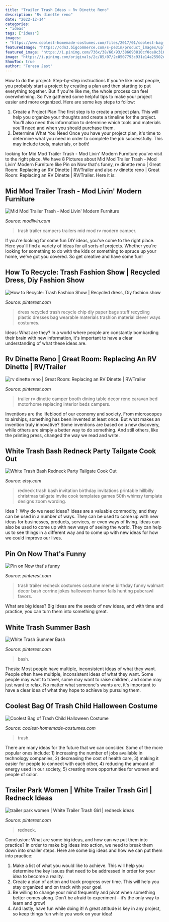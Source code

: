```yaml
---
title: "Trailer Trash Ideas ~ Rv Dinette Reno"
description: "Rv dinette reno"
date: "2022-12-14"
categories:
- "ideas"
tags: ["ideas"]
images:
- "https://www.coolest-homemade-costumes.com/files/2017/01/coolest-bag-of-trash-child-halloween-costume-6-21420617.jpg"
featuredImage: "https://cdn3.bigcommerce.com/s-pe3im/product_images/uploaded_images/midmodtt.jpeg"
featured_image: "https://i.pinimg.com/736x/38/66/93/386693810cf0ce8c316318e5a5f6e49c--redneck-birthday-redneck-party.jpg"
image: "https://i.pinimg.com/originals/2c/85/07/2c8507793c931e14a25502e0022e4a74.jpg"
ShowToc: true
author: "Teresa Jast"
---
```



How to do the project: Step-by-step instructions
If you're like most people, you probably start a project by creating a plan and then starting to put everything together. But if you're like me, the whole process can feel overwhelming. So I've gathered some helpful tips to make your project easier and more organized. Here are some key steps to follow:
1. Create a Project Plan 
The first step is to create a project plan. This will help you organize your thoughts and create a timeline for the project. You'll also need this information to determine which tools and materials you'll need and when you should purchase them. 
2. Determine What You Need 
Once you have your project plan, it's time to determine what you need in order to complete the job successfully. This may include tools, materials, or both! 

	

		
looking for Mid Mod Trailer Trash - Mod Livin&#039; Modern Furniture you've visit to the right place. We have 8 Pictures about Mid Mod Trailer Trash - Mod Livin&#039; Modern Furniture like Pin on Now that&#039;s funny, rv dinette reno | Great Room: Replacing an RV Dinette | RV/Trailer and also rv dinette reno | Great Room: Replacing an RV Dinette | RV/Trailer. Here it is:
		
    
## Mid Mod Trailer Trash - Mod Livin&#039; Modern Furniture

<img loading=lazy src="https://cdn3.bigcommerce.com/s-pe3im/product_images/uploaded_images/midmodtt.jpeg" onerror="this.onerror=null;this.src='https://tse3.mm.bing.net/th?id=OIP.rAQwrutO80-PmICZI02eegHaEw&amp;pid=15.1';" alt="Mid Mod Trailer Trash - Mod Livin&#039; Modern Furniture">

_Source: modlivin.com_

>trash trailer campers trailers mid mod rv modern camper. 

	

If you're looking for some fun DIY ideas, you've come to the right place. Here you'll find a variety of ideas for all sorts of projects. Whether you're looking for something to do with the kids or something to spruce up your home, we've got you covered. So get creative and have some fun!

    
## How To Recycle: Trash Fashion Show | Recycled Dress, Diy Fashion Show

<img loading=lazy src="https://i.pinimg.com/originals/2c/85/07/2c8507793c931e14a25502e0022e4a74.jpg" onerror="this.onerror=null;this.src='https://tse4.mm.bing.net/th?id=OIP.vm8KT4SIjXK0NjOiaVIjCAAAAA&amp;pid=15.1';" alt="How to Recycle: Trash Fashion Show | Recycled dress, Diy fashion show">

_Source: pinterest.com_

>dress recycled trash recycle chip diy paper bags stuff recycling plastic dresses bag wearable materials trashion material clever ways costumes. 

	

Ideas: What are they?
In a world where people are constantly bombarding their brain with new information, it's important to have a clear understanding of what these ideas are.

    
## Rv Dinette Reno | Great Room: Replacing An RV Dinette | RV/Trailer

<img loading=lazy src="https://s-media-cache-ak0.pinimg.com/736x/ce/f7/e5/cef7e5f588ab2b4991090342c94fcc70--trailer-decor-gypsy-caravan.jpg" onerror="this.onerror=null;this.src='https://tse4.mm.bing.net/th?id=OIP.UECOR4JMMqMM7O5nGV6f5gHaE8&amp;pid=15.1';" alt="rv dinette reno | Great Room: Replacing an RV Dinette | RV/Trailer">

_Source: pinterest.com_

>trailer rv dinette camper booth dining table decor reno caravan bed motorhome replacing interior beds campers. 

	

Inventions are the lifeblood of our economy and society. From microscopes to airships, something has been invented at least once. But what makes an invention truly innovative? Some inventions are based on a new discovery, while others are simply a better way to do something. And still others, like the printing press, changed the way we read and write.

    
## White Trash Bash Redneck Party Tailgate Cook Out

<img loading=lazy src="https://img.etsystatic.com/il/c40ec7/596792922/il_570xN.596792922_plqh.jpg?version=1" onerror="this.onerror=null;this.src='https://tse4.mm.bing.net/th?id=OIP.4Pmp--Cw0cUfxMXv_lWscAHaKX&amp;pid=15.1';" alt="White Trash Bash Redneck Party Tailgate Cook Out">

_Source: etsy.com_

>redneck trash bash invitation birthday invitations printable hillbilly christmas tailgate invite cook templates games 50th whimsy template designs zoom wording. 

	

Idea 1: Why do we need ideas?
Ideas are a valuable commodity, and they can be used in a number of ways. They can be used to come up with new ideas for businesses, products, services, or even ways of living. Ideas can also be used to come up with new ways of seeing the world. They can help us to see things in a different way and to come up with new ideas for how we could improve our lives.

    
## Pin On Now That&#039;s Funny

<img loading=lazy src="https://i.pinimg.com/736x/38/66/93/386693810cf0ce8c316318e5a5f6e49c--redneck-birthday-redneck-party.jpg" onerror="this.onerror=null;this.src='https://tse2.mm.bing.net/th?id=OIP.ULUCAtaGCNXG9Mo8VPZlaAHaJ4&amp;pid=15.1';" alt="Pin on Now that&#039;s funny">

_Source: pinterest.com_

>trash trailer redneck costumes costume meme birthday funny walmart decor bash corrine jokes halloween humor fails hunting pubcrawl favors. 

	

What are big ideas?
Big Ideas are the seeds of new ideas, and with time and practice, you can turn them into something great.

    
## White Trash Summer Bash

<img loading=lazy src="https://i.pinimg.com/474x/a0/eb/f5/a0ebf5cf5484f1541325cd8502cffd41--bash.jpg" onerror="this.onerror=null;this.src='https://tse4.mm.bing.net/th?id=OIP.wuSmh0J9lQpzZNcYyzsq2wAAAA&amp;pid=15.1';" alt="White Trash Summer Bash">

_Source: pinterest.com_

>bash. 

	

Thesis: Most people have multiple, inconsistent ideas of what they want.
People often have multiple, inconsistent ideas of what they want. Some people may want to travel, some may want to raise children, and some may just want to relax. No matter what someone's wants are, it's important to have a clear idea of what they hope to achieve by pursuing them.

    
## Coolest Bag Of Trash Child Halloween Costume

<img loading=lazy src="https://www.coolest-homemade-costumes.com/files/2017/01/coolest-bag-of-trash-child-halloween-costume-6-21420617.jpg" onerror="this.onerror=null;this.src='https://tse3.mm.bing.net/th?id=OIP.cafTJfGxy0u7XCM7Y52VagAAAA&amp;pid=15.1';" alt="Coolest Bag of Trash Child Halloween Costume">

_Source: coolest-homemade-costumes.com_

>trash. 

	

There are many ideas for the future that we can consider. Some of the more popular ones include: 1) increasing the number of jobs available in technology companies, 2) decreasing the cost of health care, 3) making it easier for people to connect with each other, 4) reducing the amount of energy used in our society, 5) creating more opportunities for women and people of color.

    
## Trailer Park Women | White Trailer Trash Girl | Redneck Ideas

<img loading=lazy src="https://s-media-cache-ak0.pinimg.com/600x315/02/b2/5c/02b25c8049ca0660eb5a9f8d2068b421.jpg" onerror="this.onerror=null;this.src='https://tse2.mm.bing.net/th?id=OIP.c1Mc5MderM9GGrjzrdShBQHaD4&amp;pid=15.1';" alt="trailer park women | White Trailer Trash Girl | redneck ideas">

_Source: pinterest.com_

>redneck. 

	

Conclusion: What are some big ideas, and how can we put them into practice?
In order to make big ideas into action, we need to break them down into smaller steps. Here are some big ideas and how we can put them into practice:
1. Make a list of what you would like to achieve. This will help you determine the key issues that need to be addressed in order for your idea to become a reality.
2. Create a plan of action and track progress over time. This will help you stay organized and on track with your goal.
3. Be willing to change your mind frequently and pivot when something better comes along. Don’t be afraid to experiment – it’s the only way to learn and grow!
4. And lastly, have fun while doing it! A great attitude is key in any project, so keep things fun while you work on your idea!

